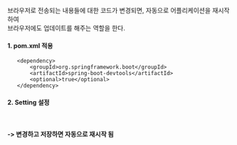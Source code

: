브라우저로 전송되는 내용들에 대한 코드가 변경되면, 자동으로 어플리케이션을 재시작하여   
브라우저에도 업데이트를 해주는 역할을 한다.


#### 1. pom.xml 적용
 ```
    <dependency>
        <groupId>org.springframework.boot</groupId>
        <artifactId>spring-boot-devtools</artifactId>
        <optional>true</optional>
    </dependency>
```
#### 2. Setting 설정
<br></br>
**-> 변경하고 저장하면 자동으로 재시작 됨**
